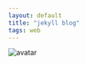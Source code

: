 ```yaml
---
layout: default
title: "jekyll blog"
tags: web
---
```



![avatar](https://avatars2.githubusercontent.com/u/24620017?s=400&u=a5dd6122d09a95372e053acb579682f7dda0f7ea&v=4)
